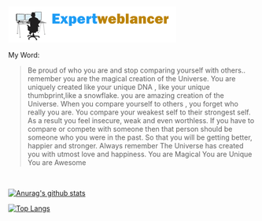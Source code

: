 ![](logo.png)
 


My Word:

> Be proud of who you are and stop comparing yourself with others.. remember you are the magical creation of the Universe. You are uniquely created like your unique DNA , like your unique thumbprint,like a snowflake. you are amazing creation of the Universe.
When you compare yourself to others , you forget who really you are.
You compare your weakest self to their strongest self. As a result you feel insecure, weak and even worthless.
If you have to compare or compete with someone then that person should be someone who you were in the past. So that you will be getting better, happier and stronger.
Always remember The Universe has created you with utmost love and happiness.
You are Magical
You are Unique
You are Awesome

<br/>

[![Anurag's github stats](https://github-readme-stats.vercel.app/api?username=Expertweblancer&count_private=true&count_private=true&theme=midnight-purple)](https://github.com/Expertweblancer/github-readme-stats)

[![Top Langs](https://github-readme-stats.vercel.app/api/top-langs/?username=Expertweblancer&layout=compact&theme=midnight-purple)](https://github.com/Expertweblancer/github-readme-stats)
 

